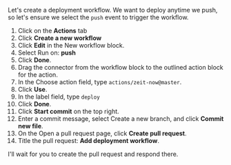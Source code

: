 Let's create a deployment workflow. We want to deploy anytime we push, so let's ensure we select the `push` event to trigger the workflow.

1. Click on the **Actions** tab
1. Click **Create a new workflow**
1. Click **Edit** in the New workflow block.
1. Select Run on: **push**
1. Click **Done**. 
1. Drag the connector from the workflow block to the outlined action block for the action.
1. In the Choose action field, type `actions/zeit-now@master`.
1. Click **Use**.
1. In the label field, type `deploy`
1. Click **Done**.
1. Click **Start commit** on the top right. 
1. Enter a commit message, select Create a new branch, and click **Commit new file**. 
1. On the Open a pull request page, click **Create pull request**. 
1. Title the pull request: **Add deployment workflow**.

I'll wait for you to create the pull request and respond there. 